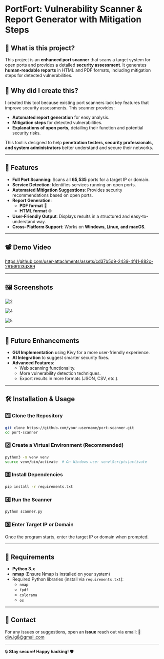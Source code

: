 # PortFort: Vulnerability Scanner & Report Generator with Mitigation Steps

## 📌 What is this project?

This project is an **enhanced port scanner** that scans a target system for open ports and provides a detailed **security assessment**. It generates **human-readable reports** in HTML and PDF formats, including mitigation steps for detected vulnerabilities.

## 🎯 Why did I create this?

I created this tool because existing port scanners lack key features that improve security assessments. This scanner provides:

- **Automated report generation** for easy analysis.
- **Mitigation steps** for detected vulnerabilities.
- **Explanations of open ports**, detailing their function and potential security risks.

This tool is designed to help **penetration testers, security professionals, and system administrators** better understand and secure their networks.

---

## 🚀 Features

- **Full Port Scanning**: Scans all **65,535** ports for a target IP or domain.
- **Service Detection**: Identifies services running on open ports.
- **Automated Mitigation Suggestions**: Provides security recommendations based on open ports.
- **Report Generation**:
  - **PDF format** 📄
  - **HTML format** 🌐
- **User-Friendly Output**: Displays results in a structured and easy-to-understand way.
- **Cross-Platform Support**: Works on **Windows, Linux, and macOS**.

---

## 📽️ Demo Video

https://github.com/user-attachments/assets/cd37b5d9-2439-4f41-882c-29169103d389

---

## 🖼️ Screenshots
![2](https://github.com/user-attachments/assets/b82e9fe9-ad33-4a50-a6c2-d0cb3856654c)

![4](https://github.com/user-attachments/assets/6ad344f6-ed86-47b6-995a-afc83bae4c26)

![5](https://github.com/user-attachments/assets/33bd2e14-4633-4c3c-b2a3-b4bbc6ee7299)


---

## 🔮 Future Enhancements

- **GUI Implementation** using Kivy for a more user-friendly experience.
- **AI Integration** to suggest smarter security fixes.
- **Advanced Features**:
  - Web scanning functionality.
  - More vulnerability detection techniques.
  - Export results in more formats (JSON, CSV, etc.).

---

## 🛠 Installation & Usage

### 1️⃣ Clone the Repository

```bash
git clone https://github.com/your-username/port-scanner.git
cd port-scanner
```

### 2️⃣ Create a Virtual Environment (Recommended)

```bash
python3 -m venv venv
source venv/bin/activate  # On Windows use: venv\Scripts\activate
```

### 3️⃣ Install Dependencies

```bash
pip install -r requirements.txt
```

### 4️⃣ Run the Scanner

```bash
python scanner.py
```

### 5️⃣ Enter Target IP or Domain

Once the program starts, enter the target IP or domain when prompted.

---

## 📜 Requirements

- **Python 3.x**
- **nmap** (Ensure Nmap is installed on your system)
- Required Python libraries (install via `requirements.txt`):
  - `nmap`
  - `fpdf`
  - `colorama`
  - `os`

---

## 📩 Contact

For any issues or suggestions, open an **issue** reach out via email:
📧 diw.ig8@gmail.com

---

🔒 **Stay secure! Happy hacking!** 🛡️

